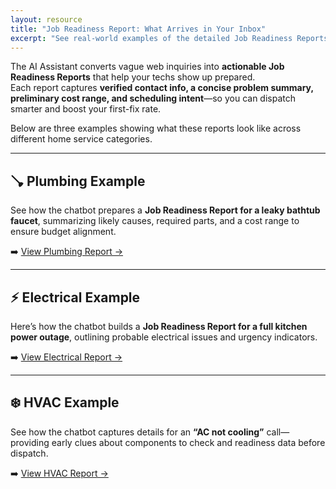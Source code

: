 ```yaml
---
layout: resource
title: "Job Readiness Report: What Arrives in Your Inbox"
excerpt: "See real-world examples of the detailed Job Readiness Reports generated by the AI Assistant—helping contractors prepare the right tools, parts, and pricing context before the first visit."
---
```


The AI Assistant converts vague web inquiries into **actionable Job Readiness Reports** that help your techs show up prepared.  
Each report captures **verified contact info, a concise problem summary, preliminary cost range, and scheduling intent**—so you can dispatch smarter and boost your first-fix rate.

Below are three examples showing what these reports look like across different home service categories.

---

## 🪠 Plumbing Example
See how the chatbot prepares a **Job Readiness Report for a leaky bathtub faucet**, summarizing likely causes, required parts, and a cost range to ensure budget alignment.

➡️ [View Plumbing Report →](/resources/jobReadinessEmail/plumbing)

---

## ⚡ Electrical Example
Here’s how the chatbot builds a **Job Readiness Report for a full kitchen power outage**, outlining probable electrical issues and urgency indicators.

➡️ [View Electrical Report →](/resources/jobReadinessEmail/electrical)

---

## ❄️ HVAC Example
See how the chatbot captures details for an **“AC not cooling”** call—providing early clues about components to check and readiness data before dispatch.

➡️ [View HVAC Report →](/resources/jobReadinessEmail/hvac)
